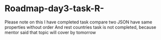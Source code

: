 # Roadmap-day3-task-R-
Please note on this I have completed task compare two JSON have same properties without order
And rest countries task is not completed, because mentor said that topic will cover by tomorrow
